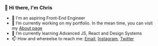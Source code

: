 ### 👋 Hi there, I'm Chris 

<!--
**delimac/delimac** is a ✨ _special_ ✨ repository because its `README.md` (this file) appears on your GitHub profile.

Here are some ideas to get you started:-->

- 👤 I'm an aspiring Front-End Engineer
- 🔭 I’m currently working on my portfolio. In the mean time, you can visit my [About page](https://delimac.github.io)
- 🌱 I’m currently learning Advanced JS, React and Design Systems
- 📫 How and whereelse to reach me: [Email](mailto:delimac@hey.com), [Instagram](https://instagram.com/delimac_), [Twitter](https://twitter.com/delimac)

<!-- - 👯 I’m looking to collaborate on ...
- 💬 Ask me about ...
- 🤔 I’m looking for help with ...
- 😄 Pronouns: ...
- ⚡ Fun fact: ...
-->
